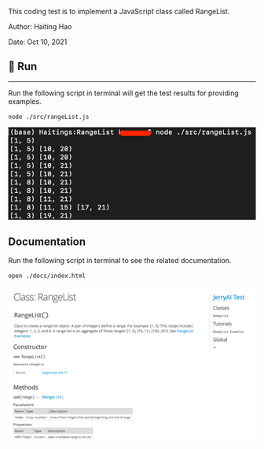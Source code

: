 This coding test is to implement a JavaScript class called RangeList.

Author: Haiting Hao

Date: Oct 10, 2021

## 🚀 Run

---

Run the following script in terminal will get the test results for providing examples.

```
node ./src/rangeList.js
```

![Test Results](/img/test.png)

## Documentation

Run the following script in terminal to see the related documentation.

```
open ./docs/index.html
```

![Doc](/img/doc.png)

